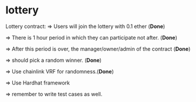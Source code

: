 # lottery

Lottery contract: 
  => Users will join the lottery with 0.1 ether (**Done**)
  
  => There is 1 hour period in which they can participate not after. (**Done**)
  
  => After this period is over, the manager/owner/admin of the contract (**Done**)
  
  => should pick a random winner. (**Done**)
  
  => Use chainlink VRF for randomness.(**Done**)
  
  => Use Hardhat framework
  
  => remember to write test cases as well.
  
